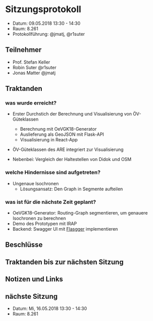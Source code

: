 # Sitzungsprotokoll

* Datum: 09.05.2018 13:30 - 14:30
* Raum: 8.261
* Protokollführung: @jmatj, @r1suter

## Teilnehmer

* Prof. Stefan Keller
* Robin Suter @r1suter
* Jonas Matter @jmatj

## Traktanden

### was wurde erreicht?

* Erster Durchstich der Berechnung und Visualisierung von ÖV-Güteklassen
    * Berechnung mit OeVGK18-Generator
    * Auslieferung als GeoJSON mit Flask-API
    * Visualisierung in React-App

* ÖV-Güteklassen des ARE integriert zur Visualisierung
* Nebenbei: Vergleich der Haltestellen von Didok und OSM

### welche Hindernisse sind aufgetreten?

* Ungenaue Isochronen
    * Lösungsansatz: Den Graph in Segmente aufteilen

### was ist für die nächste Zeit geplant?

* OeVGK18-Generator: Routing-Graph segmentieren, um genauere Isochronen zu berechnen
* Demo des Prototypen mit IRAP
* Backend: Swagger UI mit [Flasgger](https://github.com/rochacbruno/flasgger) implementieren

## Beschlüsse


## Traktanden bis zur nächsten Sitzung


## Notizen und Links


## nächste Sitzung

* Datum: Mi, 16.05.2018 13:30 - 14:30
* Raum: 8.261
